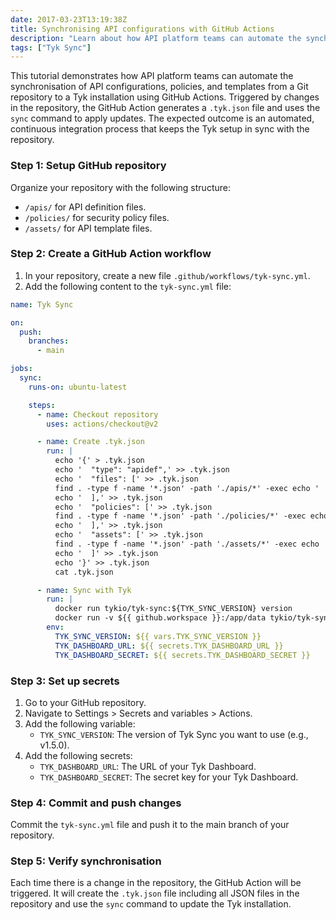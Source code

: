 ```yaml
---
date: 2017-03-23T13:19:38Z
title: Synchronising API configurations with GitHub Actions
description: "Learn about how API platform teams can automate the synchronisation of API configurations, policies, and templates from a Git repository to a Tyk installation using GitHub Actions. Triggered by changes in the repository, the GitHub Action generates a `.tyk.json` file and uses the `sync` command to apply updates."
tags: ["Tyk Sync"]
---
```


This tutorial demonstrates how API platform teams can automate the synchronisation of API configurations, policies, and templates from a Git repository to a Tyk installation using GitHub Actions. Triggered by changes in the repository, the GitHub Action generates a `.tyk.json` file and uses the `sync` command to apply updates. The expected outcome is an automated, continuous integration process that keeps the Tyk setup in sync with the repository.

### Step 1: Setup GitHub repository

Organize your repository with the following structure:

- `/apis/` for API definition files.
- `/policies/` for security policy files.
- `/assets/` for API template files.

### Step 2: Create a GitHub Action workflow

1. In your repository, create a new file `.github/workflows/tyk-sync.yml`.
2. Add the following content to the `tyk-sync.yml` file:

```yaml
name: Tyk Sync

on:
  push:
    branches:
      - main

jobs:
  sync:
    runs-on: ubuntu-latest

    steps:
      - name: Checkout repository
        uses: actions/checkout@v2

      - name: Create .tyk.json
        run: |
          echo '{' > .tyk.json
          echo '  "type": "apidef",' >> .tyk.json
          echo '  "files": [' >> .tyk.json
          find . -type f -name '*.json' -path './apis/*' -exec echo '    {"file": "{}"},' \; | sed '$ s/,$//' >> .tyk.json
          echo '  ],' >> .tyk.json
          echo '  "policies": [' >> .tyk.json
          find . -type f -name '*.json' -path './policies/*' -exec echo '    {"file": "{}"},' \; | sed '$ s/,$//' >> .tyk.json
          echo '  ],' >> .tyk.json
          echo '  "assets": [' >> .tyk.json
          find . -type f -name '*.json' -path './assets/*' -exec echo '    {"file": "{}"},' \; | sed '$ s/,$//' >> .tyk.json
          echo '  ]' >> .tyk.json
          echo '}' >> .tyk.json
          cat .tyk.json

      - name: Sync with Tyk
        run: |
          docker run tykio/tyk-sync:${TYK_SYNC_VERSION} version
          docker run -v ${{ github.workspace }}:/app/data tykio/tyk-sync:${TYK_SYNC_VERSION} sync --path /app/data --dashboard ${TYK_DASHBOARD_URL} --secret ${TYK_DASHBOARD_SECRET}
        env:
          TYK_SYNC_VERSION: ${{ vars.TYK_SYNC_VERSION }}
          TYK_DASHBOARD_URL: ${{ secrets.TYK_DASHBOARD_URL }}
          TYK_DASHBOARD_SECRET: ${{ secrets.TYK_DASHBOARD_SECRET }}
```

### Step 3: Set up secrets

1. Go to your GitHub repository.
2. Navigate to Settings > Secrets and variables > Actions.
3. Add the following variable:
   - `TYK_SYNC_VERSION`: The version of Tyk Sync you want to use (e.g., v1.5.0).
4. Add the following secrets:
   - `TYK_DASHBOARD_URL`: The URL of your Tyk Dashboard.
   - `TYK_DASHBOARD_SECRET`: The secret key for your Tyk Dashboard.

### Step 4: Commit and push changes

Commit the `tyk-sync.yml` file and push it to the main branch of your repository.

### Step 5: Verify synchronisation

Each time there is a change in the repository, the GitHub Action will be triggered. It will create the `.tyk.json` file including all JSON files in the repository and use the `sync` command to update the Tyk installation.
